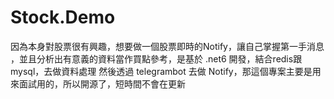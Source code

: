 # Stock.Demo

因為本身對股票很有興趣，想要做一個股票即時的Notify，讓自己掌握第一手消息
，並且分析出有意義的資料當作買點參考，是基於 .net6 開發，結合redis跟 mysql，去做資料處理
然後透過 telegrambot 去做 Notify，那這個專案主要是用來面試用的，所以開源了，短時間不會在更新
